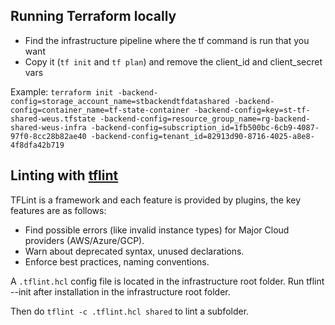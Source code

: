 

## Running Terraform locally

- Find the infrastructure pipeline where the tf command is run that you want
- Copy it (`tf init` and `tf plan`) and remove the client_id and client_secret vars

Example:
`terraform init -backend-config=storage_account_name=stbackendtfdatashared -backend-config=container_name=tf-state-container -backend-config=key=st-tf-shared-weus.tfstate -backend-config=resource_group_name=rg-backend-shared-weus-infra -backend-config=subscription_id=1fb500bc-6cb9-4087-97f0-8cc28b82ae40 -backend-config=tenant_id=82913d90-8716-4025-a8e8-4f8dfa42b719`


## Linting with [tflint](https://github.com/terraform-linters/tflint)
TFLint is a framework and each feature is provided by plugins, the key features are as follows:
- Find possible errors (like invalid instance types) for Major Cloud providers (AWS/Azure/GCP).
- Warn about deprecated syntax, unused declarations.
- Enforce best practices, naming conventions.

A `.tflint.hcl` config file is located in the infrastructure root folder.
Run tflint --init after installation in the infrastructure root folder.

Then do `tflint -c .tflint.hcl shared`  to lint a subfolder.
